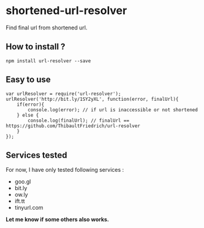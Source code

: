 # shortened-url-resolver

Find final url from shortened url. 

## How to install ?

    npm install url-resolver --save

## Easy to use

    var urlResolver = require('url-resolver');
    urlResolver('http://bit.ly/1SY2yXL', function(error, finalUrl){
        if(error){
            console.log(error); // if url is inaccessible or not shortened
        } else {
            console.log(finalUrl); // finalUrl == https://github.com/ThibaultFriedrich/url-resolver
        }
    });

## Services tested 

For now, I have only tested following services : 

* goo.gl
* bit.ly
* ow.ly
* ift.tt
* tinyurl.com

**Let me know if some others also works.**
